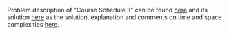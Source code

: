 Problem description of "Course Schedule II" can be found [here](https://leetcode.com/problems/course-schedule-ii/description/) 
and its solution [here](https://github.com/aurimas13/Solutions-To-Problems/blob/main/LeetCode/Python%20Solutions/Course%20Schedule%20II/course.py)
as the solution, explanation and comments on time and space complexities [here](https://leetcode.com/problems/course-schedule-ii/solutions/3057559/python-solution-95-both/).